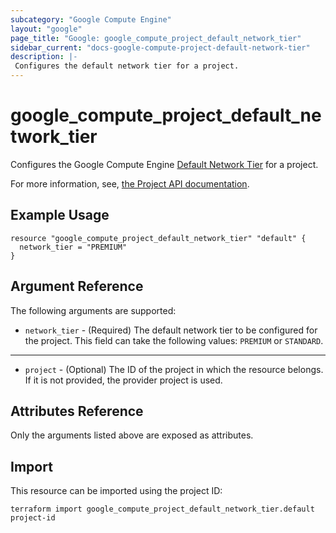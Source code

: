 ```yaml
---
subcategory: "Google Compute Engine"
layout: "google"
page_title: "Google: google_compute_project_default_network_tier"
sidebar_current: "docs-google-compute-project-default-network-tier"
description: |-
 Configures the default network tier for a project.
---
```


# google\_compute\_project\_default\_network\_tier

Configures the Google Compute Engine
[Default Network Tier](https://cloud.google.com/network-tiers/docs/using-network-service-tiers#setting_the_tier_for_all_resources_in_a_project)
for a project.

For more information, see,
[the Project API documentation](https://cloud.google.com/compute/docs/reference/rest/v1/projects/setDefaultNetworkTier).

## Example Usage

```hcl
resource "google_compute_project_default_network_tier" "default" {
  network_tier = "PREMIUM"
}
```

## Argument Reference

The following arguments are supported:

* `network_tier` - (Required) The default network tier to be configured for the project.
   This field can take the following values: `PREMIUM` or `STANDARD`.

- - -

* `project` - (Optional) The ID of the project in which the resource belongs. If it
    is not provided, the provider project is used.

## Attributes Reference

Only the arguments listed above are exposed as attributes.

## Import

This resource can be imported using the project ID:

`terraform import google_compute_project_default_network_tier.default project-id`
